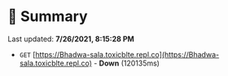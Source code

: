# 📖 Summary
Last updated: **7/26/2021, 8:15:28 PM**

- `GET` [https://Bhadwa-sala.toxicblte.repl.co](https://Bhadwa-sala.toxicblte.repl.co) - **Down** (120135ms)
